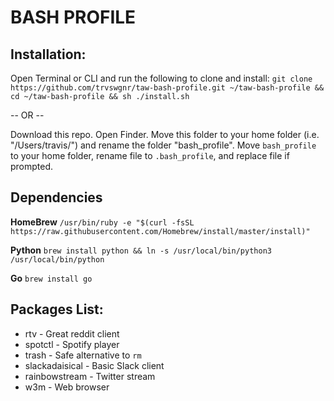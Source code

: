 # BASH PROFILE

## Installation:

Open Terminal or CLI and run the following to clone and install:
`git clone https://github.com/trvswgnr/taw-bash-profile.git ~/taw-bash-profile && cd ~/taw-bash-profile && sh ./install.sh`

-- OR --

Download this repo. Open Finder. Move this folder to your home folder (i.e. "/Users/travis/") and rename the folder "bash_profile". Move `bash_profile` to your home folder, rename file to `.bash_profile`, and replace file if prompted.


## Dependencies
**HomeBrew**
`/usr/bin/ruby -e "$(curl -fsSL https://raw.githubusercontent.com/Homebrew/install/master/install)"`

**Python**
`brew install python && ln -s /usr/local/bin/python3 /usr/local/bin/python`

**Go**
`brew install go`

## Packages List:
* rtv - Great reddit client
* spotctl - Spotify player
* trash - Safe alternative to `rm`
* slackadaisical - Basic Slack client
* rainbowstream - Twitter stream
* w3m - Web browser


